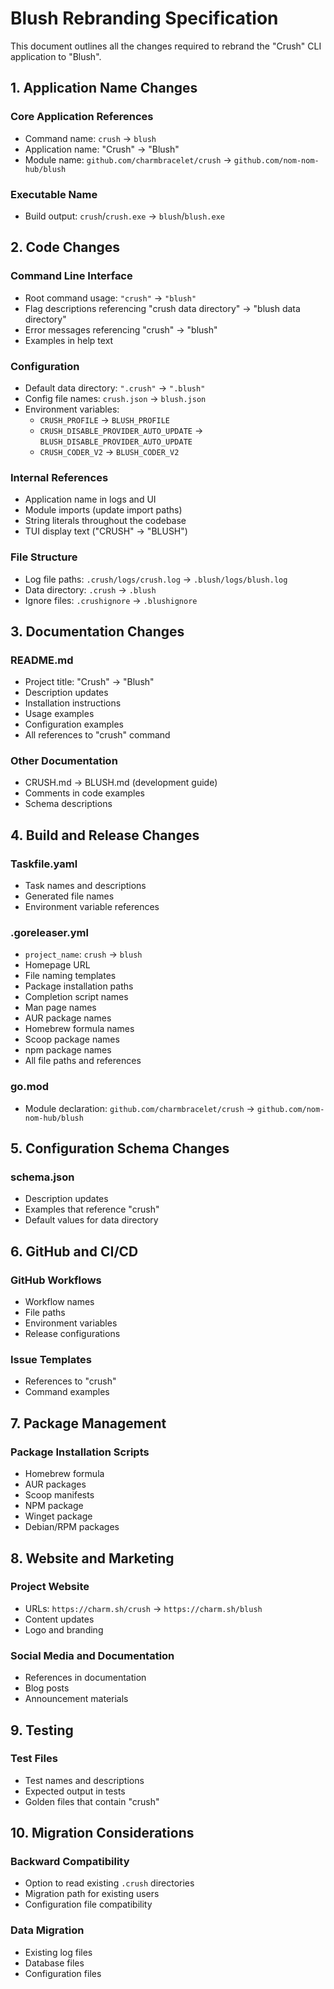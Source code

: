 # Blush Rebranding Specification

This document outlines all the changes required to rebrand the "Crush" CLI application to "Blush".

## 1. Application Name Changes

### Core Application References
- Command name: `crush` → `blush`
- Application name: "Crush" → "Blush"
- Module name: `github.com/charmbracelet/crush` → `github.com/nom-nom-hub/blush`

### Executable Name
- Build output: `crush`/`crush.exe` → `blush`/`blush.exe`

## 2. Code Changes

### Command Line Interface
- Root command usage: `"crush"` → `"blush"`
- Flag descriptions referencing "crush data directory" → "blush data directory"
- Error messages referencing "crush" → "blush"
- Examples in help text

### Configuration
- Default data directory: `".crush"` → `".blush"`
- Config file names: `crush.json` → `blush.json`
- Environment variables:
  - `CRUSH_PROFILE` → `BLUSH_PROFILE`
  - `CRUSH_DISABLE_PROVIDER_AUTO_UPDATE` → `BLUSH_DISABLE_PROVIDER_AUTO_UPDATE`
  - `CRUSH_CODER_V2` → `BLUSH_CODER_V2`

### Internal References
- Application name in logs and UI
- Module imports (update import paths)
- String literals throughout the codebase
- TUI display text ("CRUSH" → "BLUSH")

### File Structure
- Log file paths: `.crush/logs/crush.log` → `.blush/logs/blush.log`
- Data directory: `.crush` → `.blush`
- Ignore files: `.crushignore` → `.blushignore`

## 3. Documentation Changes

### README.md
- Project title: "Crush" → "Blush"
- Description updates
- Installation instructions
- Usage examples
- Configuration examples
- All references to "crush" command

### Other Documentation
- CRUSH.md → BLUSH.md (development guide)
- Comments in code examples
- Schema descriptions

## 4. Build and Release Changes

### Taskfile.yaml
- Task names and descriptions
- Generated file names
- Environment variable references

### .goreleaser.yml
- `project_name`: `crush` → `blush`
- Homepage URL
- File naming templates
- Package installation paths
- Completion script names
- Man page names
- AUR package names
- Homebrew formula names
- Scoop package names
- npm package names
- All file paths and references

### go.mod
- Module declaration: `github.com/charmbracelet/crush` → `github.com/nom-nom-hub/blush`

## 5. Configuration Schema Changes

### schema.json
- Description updates
- Examples that reference "crush"
- Default values for data directory

## 6. GitHub and CI/CD

### GitHub Workflows
- Workflow names
- File paths
- Environment variables
- Release configurations

### Issue Templates
- References to "crush"
- Command examples

## 7. Package Management

### Package Installation Scripts
- Homebrew formula
- AUR packages
- Scoop manifests
- NPM package
- Winget package
- Debian/RPM packages

## 8. Website and Marketing

### Project Website
- URLs: `https://charm.sh/crush` → `https://charm.sh/blush`
- Content updates
- Logo and branding

### Social Media and Documentation
- References in documentation
- Blog posts
- Announcement materials

## 9. Testing

### Test Files
- Test names and descriptions
- Expected output in tests
- Golden files that contain "crush"

## 10. Migration Considerations

### Backward Compatibility
- Option to read existing `.crush` directories
- Migration path for existing users
- Configuration file compatibility

### Data Migration
- Existing log files
- Database files
- Configuration files